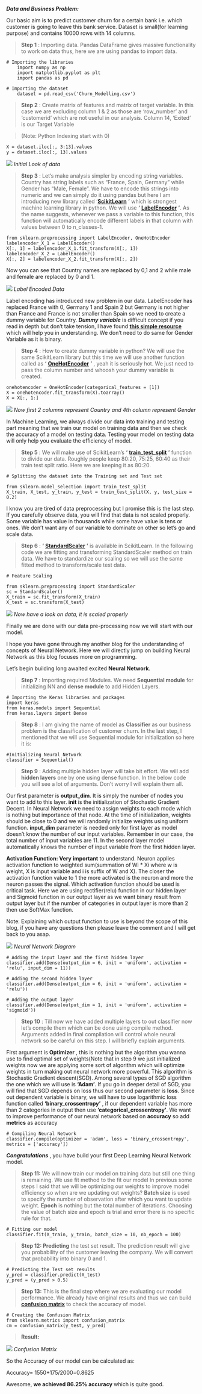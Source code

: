 
**_Data and Business Problem:_**

Our basic aim is to predict customer churn for a certain bank i.e. which customer is going to leave this bank service. Dataset is small(for learning purpose) and contains 10000 rows with 14 columns.

> **Step 1** : Importing data. Pandas DataFrame gives massive functionality to work on data thus, here we are using pandas to import data.

```
# Importing the libraries
    import numpy as np
    import matplotlib.pyplot as plt
    import pandas as pd

# Importing the dataset
    dataset = pd.read_csv('Churn_Modelling.csv')
```

> **Step 2** : Create matrix of features and matrix of target variable. In this case we are excluding column 1 & 2 as those are ‘row\_number’ and ‘customerid’ which are not useful in our analysis. Column 14, ‘Exited’ is our Target Variable

> (Note: Python Indexing start with 0)

```
X = dataset.iloc[:, 3:13].values
y = dataset.iloc[:, 13].values
```

 ![](https://cdn-images-1.medium.com/max/1600/1*9QvPJFxutikiqDcEdw7XSQ.png)
*Initial Look of&nbsp;data*

> **Step 3** : Let’s make analysis simpler by encoding string variables. Country has string labels such as “France, Spain, Germany” while Gender has “Male, Female”. We have to encode this strings into numeric and we can simply do it using pandas but here I am introducing new library called ‘[**ScikitLearn**](http://scikit-learn.org/stable/) **’** which is strongest machine learning library in python. We will use **‘** [**LabelEncoder**](http://scikit-learn.org/stable/modules/generated/sklearn.preprocessing.LabelEncoder.html) **’**. As the name suggests, whenever we pass a variable to this function, this function will automatically encode different labels in that column with values between 0 to n\_classes-1.

```
from sklearn.preprocessing import LabelEncoder, OneHotEncoder
labelencoder_X_1 = LabelEncoder()
X[:, 1] = labelencoder_X_1.fit_transform(X[:, 1])
labelencoder_X_2 = LabelEncoder()
X[:, 2] = labelencoder_X_2.fit_transform(X[:, 2])
```

Now you can see that Country names are replaced by 0,1 and 2 while male and female are replaced by 0 and 1.

 ![](https://cdn-images-1.medium.com/max/1600/1*lEwZrZP76cbv7EatX7S5lA.png)
*Label Encoded&nbsp;Data*

Label encoding has introduced new problem in our data. LabelEncoder has replaced France with 0, Germany 1 and Spain 2 but Germany is not higher than France and France is not smaller than Spain so we need to create a dummy variable for Country. **_Dummy variable_** is difficult concept if you read in depth but don’t take tension, I have found [**this simple resource**](https://en.wikiversity.org/wiki/Dummy_variable_%28statistics%29) which will help you in understanding. We don’t need to do same for Gender Variable as it is binary.

> **Step 4** : How to create dummy variable in python? We will use the same ScikitLearn library but this time we will use another function called as **‘** [**OneHotEncoder**](http://scikit-learn.org/stable/modules/generated/sklearn.preprocessing.OneHotEncoder.html) **’** , yeah it is seriously hot. We just need to pass the column number and whoosh your dummy variable is created.

```
onehotencoder = OneHotEncoder(categorical_features = [1])
X = onehotencoder.fit_transform(X).toarray()
X = X[:, 1:]
```

 ![](https://cdn-images-1.medium.com/max/1600/1*dcFWxWQ5fpf9svqhZLPRgQ.png)
*Now first 2 columns represent Country and 4th column represent Gender*

In Machine Learning, we always divide our data into training and testing part meaning that we train our model on training data and then we check the accuracy of a model on testing data. Testing your model on testing data will only help you evaluate the efficiency of model.

> **Step 5** : We will make use of ScikitLearn’s **‘** [**train\_test\_split**](http://scikit-learn.org/stable/modules/generated/sklearn.model_selection.train_test_split.html) **’** function to divide our data. Roughly people keep 80:20, 75:25, 60:40 as their train test split ratio. Here we are keeping it as 80:20.

```
# Splitting the dataset into the Training set and Test set

from sklearn.model_selection import train_test_split
X_train, X_test, y_train, y_test = train_test_split(X, y, test_size = 0.2)
```

I know you are tired of data preprocessing but I promise this is the last step. If you carefully observe data, you will find that data is not scaled properly. Some variable has value in thousands while some have value is tens or ones. We don’t want any of our variable to dominate on other so let’s go and scale data.

> **Step 6** : **‘** [**StandardScaler**](http://scikit-learn.org/stable/modules/generated/sklearn.preprocessing.StandardScaler.html) **’** is available in ScikitLearn. In the following code we are fitting and transforming StandardScaler method on train data. We have to standardize our scaling so we will use the same fitted method to transform/scale test data.

```
# Feature Scaling

from sklearn.preprocessing import StandardScaler
sc = StandardScaler()
X_train = sc.fit_transform(X_train)
X_test = sc.transform(X_test)
```

 ![](https://cdn-images-1.medium.com/max/1600/1*VvZThOnmub707IEyv-ER9g.png)
*Now have a look on data, it is scaled&nbsp;properly*

Finally we are done with our data pre-processing now we will start with our model.

I hope you have gone through my another blog for the understanding of concepts of Neural Network. Here we will directly jump on building Neural Network as this blog focuses more on programming.

Let’s begin building long awaited excited **Neural Network**.

> **Step 7** : Importing required Modules. We need **Sequential module** for initializing NN and **dense module** to add Hidden Layers.

```
# Importing the Keras libraries and packages
import keras
from keras.models import Sequential
from keras.layers import Dense
```

> **Step 8** : I am giving the name of model as **Classifier** as our business problem is the classification of customer churn. In the last step, I mentioned that we will use Sequential module for initialization so here it is:

```
#Initializing Neural Network
classifier = Sequential()
```

> **Step 9** : Adding multiple hidden layer will take bit effort. We will add **hidden layers** one by one using dense function. In the below code you will see a lot of arguments. Don’t worry I will explain them all.

Our first parameter is **output\_dim**. It is simply the number of nodes you want to add to this layer. **init** is the initialization of Stochastic Gradient Decent. In Neural Network we need to assign weights to each mode which is nothing but importance of that node. At the time of initialization, weights should be close to 0 and we will randomly initialize weights using uniform function. **input\_dim** parameter is needed only for first layer as model doesn’t know the number of our input variables. Remember in our case, the total number of input variables are 11. In the second layer model automatically knows the number of input variable from the first hidden layer.

**Activation Function: Very**  **important** to understand. Neuron applies activation function to weighted sum(summation of Wi \* Xi where w is weight, X is input variable and i is suffix of W and X). The closer the activation function value to 1 the more activated is the neuron and more the neuron passes the signal. Which activation function should be used is critical task. Here we are using rectifier(relu) function in our hidden layer and Sigmoid function in our output layer as we want binary result from output layer but if the number of categories in output layer is more than 2 then use SoftMax function.

Note: Explaining which output function to use is beyond the scope of this blog, if you have any questions then please leave the comment and I will get back to you asap.

 ![](https://cdn-images-1.medium.com/max/1600/1*3FMmI_9rrB2V7-UuTjQ3dA.png)
*Neural Network&nbsp;Diagram*

```
# Adding the input layer and the first hidden layer
classifier.add(Dense(output_dim = 6, init = 'uniform', activation = 'relu', input_dim = 11))

# Adding the second hidden layer
classifier.add(Dense(output_dim = 6, init = 'uniform', activation = 'relu'))

# Adding the output layer
classifier.add(Dense(output_dim = 1, init = 'uniform', activation = 'sigmoid'))
```

> **Step 10** : Till now we have added multiple layers to out classifier now let’s compile them which can be done using compile method. Arguments added in final compilation will control whole neural network so be careful on this step. I will briefly explain arguments.

First argument is **Optimizer** , this is nothing but the algorithm you wanna use to find optimal set of weights(Note that in step 9 we just initialized weights now we are applying some sort of algorithm which will optimize weights in turn making out neural network more powerful. This algorithm is Stochastic Gradient descent(SGD). Among several types of SGD algorithm the one which we will use is **‘Adam’**. If you go in deeper detail of SGD, you will find that SGD depends on loss thus our second parameter is **loss**. Since out dependent variable is binary, we will have to use logarithmic loss function called **‘binary\_crossentropy’** , if our dependent variable has more than 2 categories in output then use **‘categorical\_crossentropy’**. We want to improve performance of our neural network based on **accuracy** so add **metrics** as accuracy

```
# Compiling Neural Network
classifier.compile(optimizer = 'adam', loss = 'binary_crossentropy', metrics = ['accuracy'])
```

**_Congratulations_** , you have build your first Deep Learning Neural Network model.

> **Step 11:** We will now train our model on training data but still one thing is remaining. We use fit method to the fit our model In previous some steps I said that we will be optimizing our weights to improve model efficiency so when are we updating out weights? **Batch size** is used to specify the number of observation after which you want to update weight. **Epoch** is nothing but the total number of iterations. Choosing the value of batch size and epoch is trial and error there is no specific rule for that.

```
# Fitting our model
classifier.fit(X_train, y_train, batch_size = 10, nb_epoch = 100)
```

> **Step 12: Predicting** the test set result. The prediction result will give you probability of the customer leaving the company. We will convert that probability into binary 0 and 1.

```
# Predicting the Test set results
y_pred = classifier.predict(X_test)
y_pred = (y_pred > 0.5)
```

> **Step 13:** This is the final step where we are evaluating our model performance. We already have original results and thus we can build [**confusion matrix**](https://en.wikipedia.org/wiki/Confusion_matrix) to check the accuracy of model.

```
# Creating the Confusion Matrix
from sklearn.metrics import confusion_matrix
cm = confusion_matrix(y_test, y_pred)
```

> **Result:**

 ![](https://cdn-images-1.medium.com/max/1600/1*2FBhF9KIBpIcbW9u5Ke5yA.png)
*Confusion Matrix*

So the Accuracy of our model can be calculated as:

Accuracy= 1550+175/2000=0.8625

Awesome, **we achieved 86.25% accuracy** which is quite good.
